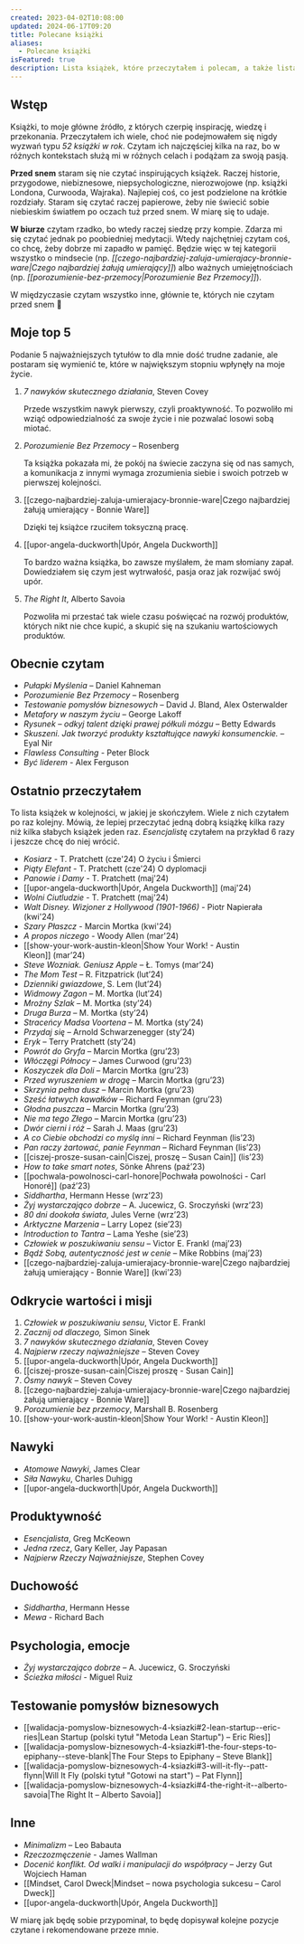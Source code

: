 ```yaml
---
created: 2023-04-02T10:08:00
updated: 2024-06-17T09:20
title: Polecane książki
aliases:
  - Polecane książki
isFeatured: true
description: Lista książek, które przeczytałem i polecam, a także lista bieżących lektur.
---
```

## Wstęp

Książki, to moje główne źródło, z których czerpię inspirację, wiedzę i przekonania. Przeczytałem ich wiele, choć nie podejmowałem się nigdy wyzwań typu _52 książki w rok_. Czytam ich najczęściej kilka na raz, bo w różnych kontekstach służą mi w różnych celach i podążam za swoją pasją.

**Przed snem** staram się nie czytać inspirujących książek. Raczej historie, przygodowe, niebiznesowe, niepsychologiczne, nierozwojowe (np. książki Londona, Curwooda, Wajraka). Najlepiej coś, co jest podzielone na krótkie rozdziały. Staram się czytać raczej papierowe, żeby nie świecić sobie niebieskim światłem po oczach tuż przed snem. W miarę się to udaje.

**W biurze** czytam rzadko, bo wtedy raczej siedzę przy kompie. Zdarza mi się czytać jednak po poobiedniej medytacji. Wtedy najchętniej czytam coś, co chcę, żeby dobrze mi zapadło w pamięć. Będzie więc w tej kategorii wszystko o mindsecie (np. _[[czego-najbardziej-zaluja-umierajacy-bronnie-ware|Czego najbardziej żałują umierający]]_) albo ważnych umiejętnościach (np. _[[porozumienie-bez-przemocy|Porozumienie Bez Przemocy]]_).

W międzyczasie czytam wszystko inne, głównie te, których nie czytam przed snem 🙂

## Moje top 5

Podanie 5 najważniejszych tytułów to dla mnie dość trudne zadanie, ale postaram się wymienić te, które w największym stopniu wpłynęły na moje życie.

1. _7 nawyków skutecznego działania_, Steven Covey  

    Przede wszystkim nawyk pierwszy, czyli proaktywność. To pozwoliło mi wziąć odpowiedzialność za swoje życie i nie pozwalać losowi sobą miotać.
2. _Porozumienie Bez Przemocy_ – Rosenberg  

    Ta książka pokazała mi, że pokój na świecie zaczyna się od nas samych, a komunikacja z innymi wymaga zrozumienia siebie i swoich potrzeb w pierwszej kolejności.
3. [[czego-najbardziej-zaluja-umierajacy-bronnie-ware|Czego najbardziej żałują umierający - Bonnie Ware]]  

    Dzięki tej książce rzuciłem toksyczną pracę.
4. [[upor-angela-duckworth|Upór, Angela Duckworth]]

    To bardzo ważna książka, bo zawsze myślałem, że mam słomiany zapał. Dowiedziałem się czym jest wytrwałość, pasja oraz jak rozwijać swój upór.
5. _The Right It_, Alberto Savoia  

    Pozwoliła mi przestać tak wiele czasu poświęcać na rozwój produktów, których nikt nie chce kupić, a skupić się na szukaniu wartościowych produktów.

## Obecnie czytam

- _Pułapki Myślenia_ – Daniel Kahneman
- _Porozumienie Bez Przemocy_ – Rosenberg
- _Testowanie pomysłów biznesowych_ – David J. Bland, Alex Osterwalder
- _Metafory w naszym życiu_ – George Lakoff
- _Rysunek – odkyj talent dzięki prawej półkuli mózgu_ – Betty Edwards
- _Skuszeni. Jak tworzyć produkty kształtujące nawyki konsumenckie._ – Eyal Nir
- *Flawless Consulting* - Peter Block
- *Być liderem* - Alex Ferguson

## Ostatnio przeczytałem

To lista książek w kolejności, w jakiej je skończyłem. Wiele z nich czytałem po raz kolejny. Mówią, że lepiej przeczytać jedną dobrą książkę kilka razy niż kilka słabych książek jeden raz. _Esencjalistę_ czytałem na przykład 6 razy i jeszcze chcę do niej wrócić.

- *Kosiarz* - T. Pratchett (cze'24)
  O życiu i Śmierci
- *Piąty Elefant* - T. Pratchett (cze'24)
  O dyplomacji
- *Panowie i Damy* - T. Pratchett (maj'24)
- [[upor-angela-duckworth|Upór, Angela Duckworth]] (maj'24)
- *Wolni Ciutludzie* - T. Pratchett (maj'24)
- *Walt Disney. Wizjoner z Hollywood (1901-1966)* - Piotr Napierała (kwi'24)
- *Szary Płaszcz* - Marcin Mortka (kwi'24)
- *A propos niczego* - Woody Allen (mar'24)
- [[show-your-work-austin-kleon|Show Your Work! - Austin Kleon]] (mar’24)
- _Steve Wozniak. Geniusz Apple_ – Ł. Tomys (mar’24)
- _The Mom Test_ – R. Fitzpatrick (lut’24)
- _Dzienniki gwiazdowe_, S. Lem (lut’24)
- _Widmowy Zagon_ – M. Mortka (lut’24)
- _Mroźny Szlak_ – M. Mortka (sty’24)
- _Druga Burza_ – M. Mortka (sty’24)
- _Straceńcy Madsa Voortena_ – M. Mortka (sty’24)
- _Przydaj się_ – Arnold Schwarzenegger (sty’24)
- _Eryk_ – Terry Pratchett (sty’24)
- _Powrót do Gryfa_ – Marcin Mortka (gru’23)
- _Włóczęgi Północy_ – James Curwood (gru’23)
- _Koszyczek dla Doli_ – Marcin Mortka (gru’23)
- _Przed wyruszeniem w drogę_ – Marcin Mortka (gru’23)
- _Skrzynia pełna dusz_ – Marcin Mortka (gru’23)
- _Sześć łatwych kawałków_ – Richard Feynman (gru’23)
- _Głodna puszcza_ – Marcin Mortka (gru’23)
- _Nie ma tego Złego_ – Marcin Mortka (gru’23)
- _Dwór cierni i róż_ – Sarah J. Maas (gru’23)
- _A co Ciebie obchodzi co myślą inni_ – Richard Feynman (lis’23)
- _Pan raczy żartować, panie Feynman_ – Richard Feynman (lis’23)
- [[ciszej-prosze-susan-cain|Ciszej, proszę – Susan Cain]] (lis’23)
- _How to take smart notes_, Sönke Ahrens (paź’23)
- [[pochwala-powolnosci-carl-honore|Pochwała powolności - Carl Honoré]] (paź’23)
- _Siddhartha_, Hermann Hesse (wrz’23)
- _Żyj wystarczająco dobrze_ – A. Jucewicz, G. Sroczyński (wrz’23)
- _80 dni dookoła świata_, Jules Verne (wrz’23)
- _Arktyczne Marzenia_ – Larry Lopez (sie’23)
- _Introduction to Tantra_ – Lama Yeshe (sie’23)
- _Człowiek w poszukiwaniu sensu_ – Victor E. Frankl (maj’23)
- _Bądź Sobą, autentyczność jest w cenie_ – Mike Robbins (maj’23)
- [[czego-najbardziej-zaluja-umierajacy-bronnie-ware|Czego najbardziej żałują umierający - Bonnie Ware]] (kwi’23)

## Odkrycie wartości i misji

1. _Człowiek w poszukiwaniu sensu_, Victor E. Frankl
2. _Zacznij od dlaczego,_ Simon Sinek
3. _7 nawyków skutecznego działania_, Steven Covey
4. _Najpierw rzeczy najważniejsze_ – Steven Covey
5. [[upor-angela-duckworth|Upór, Angela Duckworth]]
6. [[ciszej-prosze-susan-cain|Ciszej proszę - Susan Cain]]
7. _Ósmy nawyk_ – Steven Covey
8. [[czego-najbardziej-zaluja-umierajacy-bronnie-ware|Czego najbardziej żałują umierający - Bonnie Ware]]
9. _Porozumienie bez przemocy_, Marshall B. Rosenberg
10. [[show-your-work-austin-kleon|Show Your Work! - Austin Kleon]]

## Nawyki

- _Atomowe Nawyki_, James Clear
- _Siła Nawyku_, Charles Duhigg
- [[upor-angela-duckworth|Upór, Angela Duckworth]]

## Produktywność

- _Esencjalista_, Greg McKeown
- _Jedna rzecz_, Gary Keller, Jay Papasan
- _Najpierw Rzeczy Najważniejsze_, Stephen Covey

## Duchowość

- _Siddhartha_, Hermann Hesse
- *Mewa* - Richard Bach

## Psychologia, emocje

- _Żyj wystarczająco dobrze_ – A. Jucewicz, G. Sroczyński
- *Ścieżka miłości* - Miguel Ruiz

## Testowanie pomysłów biznesowych

- [[walidacja-pomyslow-biznesowych-4-ksiazki#2-lean-startup--eric-ries|Lean Startup (polski tytuł "Metoda Lean Startup") – Eric Ries]]
- [[walidacja-pomyslow-biznesowych-4-ksiazki#1-the-four-steps-to-epiphany--steve-blank|The Four Steps to Epiphany – Steve Blank]]
- [[walidacja-pomyslow-biznesowych-4-ksiazki#3-will-it-fly--patt-flynn|Will It Fly (polski tytuł "Gotowi na start") – Pat Flynn]]
- [[walidacja-pomyslow-biznesowych-4-ksiazki#4-the-right-it--alberto-savoia|The Right It – Alberto Savoia]]

## Inne

- _Minimalizm_ – Leo Babauta
- *Rzeczozmęczenie* - James Wallman
- _Docenić konflikt. Od walki i manipulacji do współpracy_ – Jerzy Gut Wojciech Haman
- [[Mindset, Carol Dweck|Mindset – nowa psychologia sukcesu – Carol Dweck]]
- [[upor-angela-duckworth|Upór, Angela Duckworth]]

W miarę jak będę sobie przypominał, to będę dopisywał kolejne pozycje czytane i rekomendowane przeze mnie.